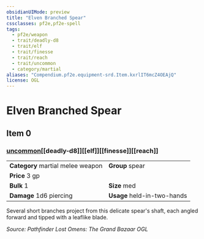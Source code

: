 ```yaml
---
obsidianUIMode: preview
title: "Elven Branched Spear"
cssclasses: pf2e,pf2e-spell
tags:
  - pf2e/weapon
  - trait/deadly-d8
  - trait/elf
  - trait/finesse
  - trait/reach
  - trait/uncommon
  - category/martial
aliases: "Compendium.pf2e.equipment-srd.Item.kxrlIT6mcZ4OEAjQ"
license: OGL
---
```

# Elven Branched Spear
## Item 0
### [uncommon](uncommon "Uncommon Rarity Trait")[[deadly-d8]][[elf]][[finesse]][[reach]]

|  |  |
| -- | -- |
| **Category** martial melee weapon | **Group** spear |
| **Price** 3 gp |  |
| **Bulk** 1 | **Size** med |
| **Damage** 1d6 piercing  | **Usage** held-in-two-hands |



Several short branches project from this delicate spear's shaft, each angled forward and tipped with a leaflike blade.

*Source: Pathfinder Lost Omens: The Grand Bazaar*
*OGL*
